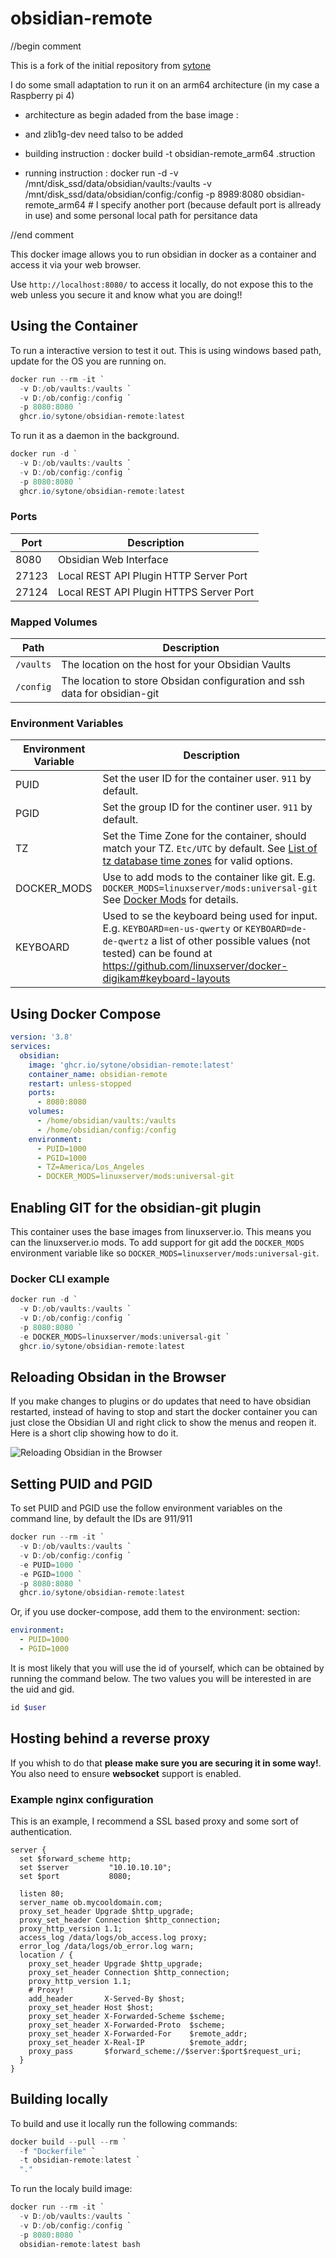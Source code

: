 # obsidian-remote

//begin comment

This is a fork of the initial repository from [sytone](https://github.com/sytone/obsidian-remote)

I do some small adaptation to run it on an arm64 architecture (in my case a Raspberry pi 4)

* architecture as begin adaded from the base image : 
* and zlib1g-dev need talso to be added

* building instruction : docker build -t obsidian-remote_arm64 .struction
* running instruction : docker run -d -v /mnt/disk_ssd/data/obsidian/vaults:/vaults -v /mnt/disk_ssd/data/obsidian/config:/config -p 8989:8080 obsidian-remote_arm64  # I specify another port (because default port is allready in use) and some personal local path for persitance data



//end comment



This docker image allows you to run obsidian in docker as a container and access it via your web browser.

Use `http://localhost:8080/` to access it locally, do not expose this to the web unless you secure it and know what you are doing!!

## Using the Container

To run a interactive version to test it out. This is using windows based path, update for the OS you are running on.

```PowerShell
docker run --rm -it `
  -v D:/ob/vaults:/vaults `
  -v D:/ob/config:/config `
  -p 8080:8080 `
  ghcr.io/sytone/obsidian-remote:latest
```

To run it as a daemon in the background.

```PowerShell
docker run -d `
  -v D:/ob/vaults:/vaults `
  -v D:/ob/config:/config `
  -p 8080:8080 `
  ghcr.io/sytone/obsidian-remote:latest
```

### Ports

| Port  | Description                             |
| ----- | --------------------------------------- |
| 8080  | Obsidian Web Interface                  |
| 27123 | Local REST API Plugin HTTP Server Port  |
| 27124 | Local REST API Plugin HTTPS Server Port |

### Mapped Volumes

| Path      | Description                                                               |
| --------- | ------------------------------------------------------------------------- |
| `/vaults` | The location on the host for your Obsidian Vaults                         |
| `/config` | The location to store Obsidan configuration and ssh data for obsidian-git |

### Environment Variables

| Environment Variable | Description                                                                                                                                                                                            |
| -------------------- | ------------------------------------------------------------------------------------------------------------------------------------------------------------------------------------------------------ |
| PUID                 | Set the user ID for the container user. `911` by default.                                                                                                                                              |
| PGID                 | Set the group ID for the continer user. `911` by default.                                                                                                                                              |
| TZ                   | Set the Time Zone for the container, should match your TZ. `Etc/UTC` by default. See [List of tz database time zones](https://en.wikipedia.org/wiki/List_of_tz_database_time_zones) for valid options. |
| DOCKER_MODS          | Use to add mods to the container like git. E.g. `DOCKER_MODS=linuxserver/mods:universal-git` See [Docker Mods](https://github.com/linuxserver/docker-mods) for details.                                |
| KEYBOARD             | Used to se the keyboard being used for input. E.g. `KEYBOARD=en-us-qwerty` or `KEYBOARD=de-de-qwertz` a list of other possible values (not tested) can be found at https://github.com/linuxserver/docker-digikam#keyboard-layouts |

## Using Docker Compose

```YAML
version: '3.8'
services:
  obsidian:
    image: 'ghcr.io/sytone/obsidian-remote:latest'
    container_name: obsidian-remote
    restart: unless-stopped
    ports:
      - 8080:8080
    volumes:
      - /home/obsidian/vaults:/vaults
      - /home/obsidian/config:/config
    environment:
      - PUID=1000
      - PGID=1000
      - TZ=America/Los_Angeles
      - DOCKER_MODS=linuxserver/mods:universal-git
```

## Enabling GIT for the obsidian-git plugin

This container uses the base images from linuxserver.io. This means you can the linuxserver.io mods. To add support for git add the `DOCKER_MODS` environment variable like so `DOCKER_MODS=linuxserver/mods:universal-git`.

### Docker CLI example

```PowerShell
docker run -d `
  -v D:/ob/vaults:/vaults `
  -v D:/ob/config:/config `
  -p 8080:8080 `
  -e DOCKER_MODS=linuxserver/mods:universal-git `
  ghcr.io/sytone/obsidian-remote:latest
```

## Reloading Obsidan in the Browser

If you make changes to plugins or do updates that need to have obsidian restarted, instead of having to stop and start the docker container you can just close the Obsidian UI and right click to show the menus and reopen it. Here is a short clip showing how to do it.

![Reloading Obsidian in the Browser](./assets/ReloadExample.gif)

## Setting PUID and PGID

To set PUID and PGID use the follow environment variables on the command line, by default the IDs are 911/911

```PowerShell
docker run --rm -it `
  -v D:/ob/vaults:/vaults `
  -v D:/ob/config:/config `
  -e PUID=1000 `
  -e PGID=1000 `
  -p 8080:8080 `
  ghcr.io/sytone/obsidian-remote:latest
```

Or, if you use docker-compose, add them to the environment: section:

```yaml
environment:
  - PUID=1000
  - PGID=1000
```

It is most likely that you will use the id of yourself, which can be obtained by running the command below. The two values you will be interested in are the uid and gid.

```powershell
id $user
```

## Hosting behind a reverse proxy

If you whish to do that **please make sure you are securing it in some way!**. You also need to ensure **websocket** support is enabled.

### Example nginx configuration

This is an example, I recommend a SSL based proxy and some sort of authentication.

```
server {
  set $forward_scheme http;
  set $server         "10.10.10.10";
  set $port           8080;

  listen 80;
  server_name ob.mycooldomain.com;
  proxy_set_header Upgrade $http_upgrade;
  proxy_set_header Connection $http_connection;
  proxy_http_version 1.1;
  access_log /data/logs/ob_access.log proxy;
  error_log /data/logs/ob_error.log warn;
  location / {
    proxy_set_header Upgrade $http_upgrade;
    proxy_set_header Connection $http_connection;
    proxy_http_version 1.1;
    # Proxy!
    add_header       X-Served-By $host;
    proxy_set_header Host $host;
    proxy_set_header X-Forwarded-Scheme $scheme;
    proxy_set_header X-Forwarded-Proto  $scheme;
    proxy_set_header X-Forwarded-For    $remote_addr;
    proxy_set_header X-Real-IP          $remote_addr;
    proxy_pass       $forward_scheme://$server:$port$request_uri;
  }
}
```

## Building locally

To build and use it locally run the following commands:

```PowerShell
docker build --pull --rm `
  -f "Dockerfile" `
  -t obsidian-remote:latest `
  "."
```

To run the localy build image:

```PowerShell
docker run --rm -it `
  -v D:/ob/vaults:/vaults `
  -v D:/ob/config:/config `
  -p 8080:8080 `
  obsidian-remote:latest bash
```
